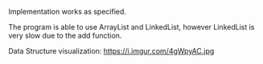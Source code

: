 Implementation works as specified.

The program is able to use ArrayList and LinkedList, however LinkedList is very slow due
to the add function.

Data Structure visualization:
https://i.imgur.com/4gWpyAC.jpg
